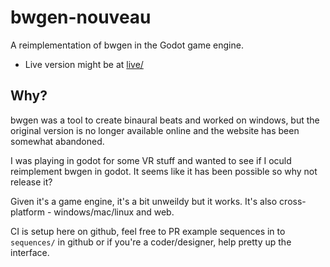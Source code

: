 # bwgen-nouveau
A reimplementation of bwgen in the Godot game engine.
- Live version might be at [live/](live/)

## Why?

bwgen was a tool to create binaural beats and worked on windows, but the original version is no 
longer available online and the website has been somewhat abandoned.

I was playing in godot for some VR stuff and wanted to see if I oculd reimplement bwgen in godot. 
It seems like it has been possible so why not release it?

Given it's a game engine, it's a bit unweildy but it works.  It's also cross-platform - windows/mac/linux 
and web.

CI is setup here on github, feel free to PR example sequences in to `sequences/` in github or if you're
a coder/designer, help pretty up the interface.

